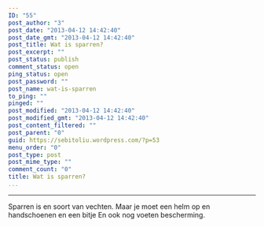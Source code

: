 ```yaml
---
ID: "55"
post_author: "3"
post_date: "2013-04-12 14:42:40"
post_date_gmt: "2013-04-12 14:42:40"
post_title: Wat is sparren?
post_excerpt: ""
post_status: publish
comment_status: open
ping_status: open
post_password: ""
post_name: wat-is-sparren
to_ping: ""
pinged: ""
post_modified: "2013-04-12 14:42:40"
post_modified_gmt: "2013-04-12 14:42:40"
post_content_filtered: ""
post_parent: "0"
guid: https://sebitoliu.wordpress.com/?p=53
menu_order: "0"
post_type: post
post_mime_type: ""
comment_count: "0"
title: Wat is sparren?
...
```

---

Sparren is en soort van vechten.
Maar je moet een helm op en handschoenen en een bitje
En ook nog voeten bescherming.  
